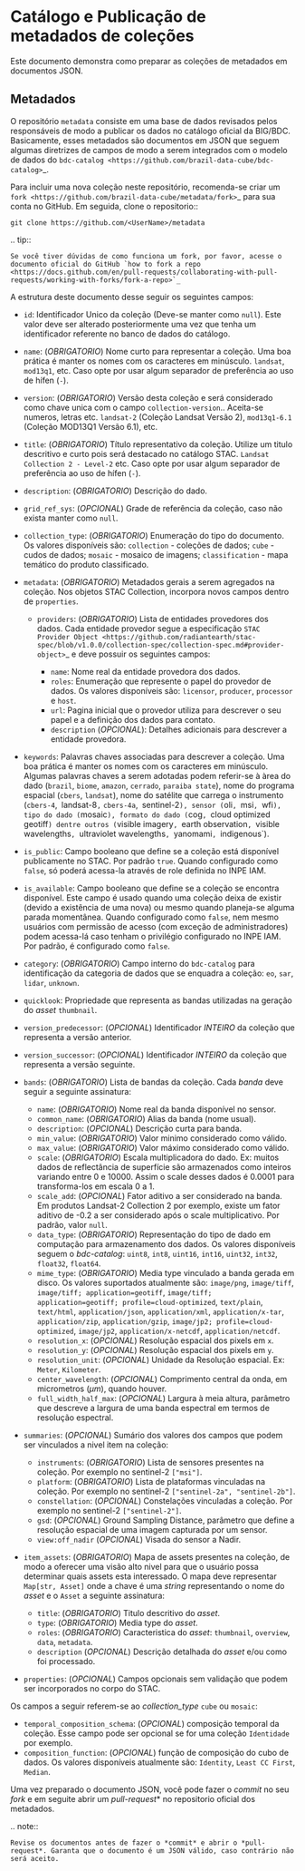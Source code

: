 Catálogo e Publicação de metadados de coleções
==============================================

Este documento demonstra como preparar as coleções de metadados em documentos JSON.


Metadados
---------

O repositório ``metadata`` consiste em uma base de dados revisados pelos responsáveis de modo a publicar os dados no catálogo oficial da BIG/BDC. Basicamente, esses metadados são documentos em JSON que seguem algumas diretrizes de campos de modo a serem integrados com o modelo de dados do `bdc-catalog <https://github.com/brazil-data-cube/bdc-catalog>`_.

Para incluir uma nova coleção neste repositório, recomenda-se criar um `fork <https://github.com/brazil-data-cube/metadata/fork>`_ para sua conta no GitHub. Em seguida, clone o repositorio::

    git clone https://github.com/<UserName>/metadata


.. tip::

    Se você tiver dúvidas de como funciona um fork, por favor, acesse o documento oficial do GitHub `how to fork a repo <https://docs.github.com/en/pull-requests/collaborating-with-pull-requests/working-with-forks/fork-a-repo>`_


A estrutura deste documento desse seguir os seguintes campos:

- ``id``: Identificador Unico da coleção (Deve-se manter como ``null``). Este valor deve ser alterado posteriormente uma vez que tenha um identificador referente no banco de dados do catálogo.
- ``name``: (*OBRIGATORIO*) Nome curto para representar a coleção. Uma boa prática é manter os nomes com os caracteres em minúsculo. ``landsat``, ``mod13q1``, etc. Caso opte por usar algum separador de preferência ao uso de hífen (``-``).
- ``version``: (*OBRIGATORIO*) Versão desta coleção e será considerado como chave unica com o campo ``collection-version``.. Aceita-se numeros, letras etc. ``landsat-2`` (Coleção Landsat Versão 2), ``mod13q1-6.1`` (Coleção MOD13Q1 Versão 6.1), etc.
- ``title``: (*OBRIGATORIO*) Título representativo da coleção. Utilize um titulo descritivo e curto pois será destacado no catálogo STAC. ``Landsat Collection 2 - Level-2`` etc. Caso opte por usar algum separador de preferência ao uso de hífen (``-``).
- ``description``: (*OBRIGATORIO*) Descrição do dado.
- ``grid_ref_sys``: (*OPCIONAL*) Grade de referência da coleção, caso não exista manter como ``null``.
- ``collection_type``: (*OBRIGATORIO*) Enumeração do tipo do documento. Os valores disponíveis são: ``collection`` - coleções de dados; ``cube`` - cudos de dados; ``mosaic`` - mosaico de imagens; ``classification`` - mapa temático do produto classificado.
- ``metadata``: (*OBRIGATORIO*) Metadados gerais a serem agregados na coleção. Nos objetos STAC Collection, incorpora novos campos dentro de ``properties``.

    - ``providers``: (*OBRIGATORIO*) Lista de entidades provedores dos dados. Cada entidade provedor segue a especificação `STAC Provider Object <https://github.com/radiantearth/stac-spec/blob/v1.0.0/collection-spec/collection-spec.md#provider-object>`_ e deve possuir os seguintes campos:

        - ``name``: Nome real da entidade provedora dos dados.
        - ``roles``: Enumeração que represente o papel do provedor de dados. Os valores disponíveis são: `licensor`, `producer`, `processor` e `host`.
        - ``url``: Pagina inicial que o provedor utiliza para descrever o seu papel e a definição dos dados para contato.
        - ``description`` (*OPCIONAL*): Detalhes adicionais para descrever a entidade provedora.

- ``keywords``: Palavras chaves associadas para descrever a coleção. Uma boa prática é manter os nomes com os caracteres em minúsculo. Algumas palavras chaves a serem adotadas podem referir-se à àrea do dado (`brazil`, `biome`, `amazon`, `cerrado`, `paraiba state`), nome do programa espacial (`cbers`, `landsat`), nome do satélite que carrega o instrumento (`cbers-4`,` `landsat-8`,` `cbers-4a`,` `sentinel-2`), sensor (`oli`, `msi`, `wfi`), tipo do dado (`mosaic`), formato do dado (`cog`, `cloud optimized geotiff`) dentre outros (`visible imagery`, `earth observation`, `visible wavelengths`, `ultraviolet wavelengths`, `yanomami`, `indigenous`).
- ``is_public``: Campo booleano que define se a coleção está disponível publicamente no STAC. Por padrão ``true``. Quando configurado como ``false``, só poderá acessa-la através de role definida no INPE IAM.
- ``is_available``: Campo booleano que define se a coleção se encontra disponível. Este campo é usado quando uma coleção deixa de existir (devido a existência de uma nova) ou mesmo quando planeja-se alguma parada momentânea. Quando configurado como ``false``, nem mesmo usuários com permissão de acesso (com exceção de administradores) podem acessa-lá caso tenham o privilégio configurado no INPE IAM. Por padrão, é configurado como ``false``.
- ``category``: (*OBRIGATORIO*) Campo interno do ``bdc-catalog`` para identificação da categoria de dados que se enquadra a coleção: ``eo``, ``sar``, ``lidar``, ``unknown``.
- ``quicklook``: Propriedade que representa as bandas utilizadas na geração do *asset* ``thumbnail``.
- ``version_predecessor``: (*OPCIONAL*) Identificador *INTEIRO* da coleção que representa a versão anterior.
- ``version_successor``: (*OPCIONAL*) Identificador *INTEIRO* da coleção que representa a versão seguinte.
- ``bands``: (*OBRIGATORIO*) Lista de bandas da coleção. Cada *banda* deve seguir a seguinte assinatura:

    - ``name``: (*OBRIGATORIO*) Nome real da banda disponível no sensor.
    - ``common_name``: (*OBRIGATORIO*) Alias da banda (nome usual).
    - ``description``: (*OPCIONAL*) Descrição curta para banda.
    - ``min_value``: (*OBRIGATORIO*) Valor minimo considerado como válido.
    - ``max_value``: (*OBRIGATORIO*) Valor máximo considerado como válido.
    - ``scale``: (*OBRIGATORIO*) Escala multiplicadora do dado. Ex: muitos dados de reflectância de superfície são armazenados como inteiros variando entre 0 e 10000. Assim o scale desses dados é 0.0001 para transforma-los em escala 0 a 1.
    - ``scale_add``: (*OPCIONAL*) Fator aditivo a ser considerado na banda. Em produtos Landsat-2 Collection 2 por exemplo, existe um fator aditivo de -0.2 a ser considerado após o scale multiplicativo. Por padrão, valor ``null``.
    - ``data_type``: (*OBRIGATORIO*) Representação do tipo de dado em computação para armazenamento dos dados. Os valores disponíveis seguem o *bdc-catalog*: ``uint8``, ``int8``, ``uint16``, ``int16``, ``uint32``, ``int32``, ``float32``, ``float64``.
    - ``mime_type``: (*OBRIGATORIO*) Media type vinculado a banda gerada em disco. Os valores suportados atualmente são: ``image/png``, ``image/tiff``, ``image/tiff; application=geotiff``, ``image/tiff; application=geotiff; profile=cloud-optimized``, ``text/plain``, ``text/html``, ``application/json``, ``application/xml``, ``application/x-tar``, ``application/zip``, ``application/gzip``, ``image/jp2; profile=cloud-optimized``, ``image/jp2``, ``application/x-netcdf``, ``application/netcdf``.
    - ``resolution_x``: (*OPCIONAL*) Resolução espacial dos pixels em `x`.
    - ``resolution_y``: (*OPCIONAL*) Resolução espacial dos pixels em `y`.
    - ``resolution_unit``: (*OPCIONAL*) Unidade da Resolução espacial. Ex: ``Meter``, ``Kilometer``.
    - ``center_wavelength``: (*OPCIONAL*) Comprimento central da onda, em micrometros (*μm*), quando houver.
    - ``full_width_half_max``: (*OPCIONAL*) Largura à meia altura, parâmetro que descreve a largura de uma banda espectral em termos de resolução espectral.

- ``summaries``: (*OPCIONAL*) Sumário dos valores dos campos que podem ser vinculados a nivel item na coleção:

    - ``instruments``: (*OBRIGATORIO*) Lista de sensores presentes na coleção. Por exemplo no sentinel-2 ``["msi"]``.
    - ``platform``: (*OBRIGATORIO*) Lista de plataformas vinculadas na coleção. Por exemplo no sentinel-2 ``["sentinel-2a", "sentinel-2b"]``.
    - ``constellation``: (*OPCIONAL*) Constelações vinculadas a coleção. Por exemplo no sentinel-2 ``["sentinel-2"]``.
    - ``gsd``: (*OPCIONAL*) Ground Sampling Distance, parâmetro que define a resolução espacial de uma imagem capturada por um sensor.
    - ``view:off_nadir`` (*OPCIONAL*) Visada do sensor a Nadir.

- ``item_assets``: (*OBRIGATORIO*) Mapa de assets presentes na coleção, de modo a oferecer uma visão alto nivel para que o usuário possa determinar quais assets esta interessado. O mapa deve representar ``Map[str, Asset]`` onde a chave é uma *string* representando o nome do *asset* e o ``Asset`` a seguinte assinatura:

    - ``title``: (*OBRIGATORIO*) Titulo descritivo do *asset*.
    - ``type``: (*OBRIGATORIO*) Media type do *asset*.
    - ``roles``: (*OBRIGATORIO*) Caracteristica do *asset*: ``thumbnail``, ``overview``, ``data``, ``metadata``.
    - ``description`` (*OPCIONAL*) Descrição detalhada do *asset* e/ou como foi processado.

- ``properties``: (*OPCIONAL*) Campos opcionais sem validação que podem ser incorporados no corpo do STAC.


Os campos a seguir referem-se ao *collection_type* ``cube`` ou ``mosaic``:

- ``temporal_composition_schema``: (*OPCIONAL*) composição temporal da coleção. Esse campo pode ser opcional se for uma coleção ``Identidade`` por exemplo.
- ``composition_function``: (*OPCIONAL*) função de composição do cubo de dados. Os valores disponíveis atualmente são: ``Identity``, ``Least CC First``, ``Median``.

Uma vez preparado o documento JSON, você pode fazer o *commit* no seu *fork* e em seguite abrir um *pull-request** no repositorio oficial dos metadados.

.. note::

    Revise os documentos antes de fazer o *commit* e abrir o *pull-request*. Garanta que o documento é um JSON válido, caso contrário não será aceito.
